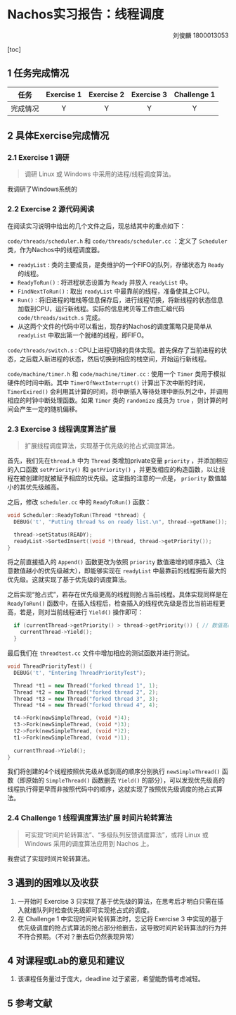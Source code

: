 # Nachos实习报告：线程调度

<p align=right>
刘俊麟
1800013053
</p>
[toc]

## 1 任务完成情况

|   任务   | Exercise 1 | Exercise 2 | Exercise 3 | Challenge 1 |
| :------: | :--------: | :--------: | :--------: | :---------: |
| 完成情况 |     Y      |     Y      |     Y      |      Y      |

## 2 具体Exercise完成情况

### 2.1 Exercise 1 调研
> 调研 Linux 或 Windows 中采用的进程/线程调度算法。

我调研了Windows系统的


### 2.2 Exercise 2 源代码阅读

在阅读实习说明中给出的几个文件之后，现总结其中的重点如下：

`code/threads/scheduler.h` 和 `code/threads/scheduler.cc` ：定义了 `Scheduler` 类，作为Nachos中的线程调度器。

- `readyList` : 类的主要成员，是类维护的一个FIFO的队列，存储状态为 `Ready` 的线程。
- `ReadyToRun()` : 将进程状态设置为 `Ready` 并放入 `readyList` 中。
- `FindNextToRun()` : 取出 `readyList` 中最靠前的线程，准备使其上CPU。
- `Run()` : 将旧进程的堆栈等信息保存后，进行线程切换，将新线程的状态信息加载到CPU，运行新线程。实际的信息拷贝等工作由汇编代码 `code/threads/switch.s` 完成。
- 从这两个文件的代码中可以看出，现存的Nachos的调度策略只是简单从 `readyList` 中取出第一个就绪的线程，即FIFO。

`code/threads/switch.s` : CPU上进程切换的具体实现。首先保存了当前进程的状态，之后载入新进程的状态，然后切换到相应的栈空间，开始运行新线程。

`code/machine/timer.h` 和 `code/machine/timer.cc` : 使用一个 `Timer` 类用于模拟硬件的时间中断。其中 `TimerOfNextInterrupt()` 计算出下次中断的时间， `TimerExired()` 会利用其计算的时间，将中断插入等待处理中断队列之中，并调用相应的时钟中断处理函数。如果 `Timer` 类的 `randomize` 成员为 `true` ，则计算的时间会产生一定的随机偏移。

### 2.3 Exercise 3 线程调度算法扩展
> 扩展线程调度算法，实现基于优先级的抢占式调度算法。

首先，我们先在`thread.h` 中为 `Thread` 类增加private变量 `priority` ，并添加相应的入口函数 `setPriority()` 和 `getPriority()` ，并更改相应的构造函数，以让线程在被创建时就被赋予相应的优先级。这里指的注意的一点是， `priority` 数值越小的其优先级越高。

之后，修改 `scheduler.cc` 中的 `ReadyToRun()` 函数：
```cpp
void Scheduler::ReadyToRun(Thread *thread) {
  DEBUG('t', "Putting thread %s on ready list.\n", thread->getName());

  thread->setStatus(READY);
  readyList->SortedInsert((void *)thread, thread->getPriority());
}
```
将之前直接插入的 `Append()` 函数更改为依照 `priority` 数值递增的顺序插入（注意数值越小的优先级越大），即能够实现在 `readyList` 中最靠前的线程拥有最大的优先级。这就实现了基于优先级的调度算法。

之后实现“抢占式”，若存在优先级更高的线程则抢占当前线程。具体实现同样是在 `ReadyToRun()` 函数中，在插入线程后，检查插入的线程优先级是否比当前进程更高，若是，则对当前线程进行 `Yield()` 操作即可：
```cpp
  if (currentThread->getPriority() > thread->getPriority()) { // 数值高的优先级小
    currentThread->Yield();
  }
```
最后我们在 `threadtest.cc` 文件中增加相应的测试函数并进行测试。
```cpp
void ThreadPriorityTest() {
  DEBUG('t', "Entering ThreadPriorityTest");

  Thread *t1 = new Thread("forked thread 1", 1);
  Thread *t2 = new Thread("forked thread 2", 2);
  Thread *t3 = new Thread("forked thread 3", 3);
  Thread *t4 = new Thread("forked thread 4", 4);

  t4->Fork(newSimpleThread, (void *)4);
  t3->Fork(newSimpleThread, (void *)3);
  t2->Fork(newSimpleThread, (void *)2);
  t1->Fork(newSimpleThread, (void *)1);
  
  currentThread->Yield();
}
```
我们将创建的4个线程按照优先级从低到高的顺序分别执行 `newSimpleThread()` 函数（即原始的 `SimpleThread()` 函数删去 `Yield()` 的部分），可以发现优先级高的线程执行得更早而非按照代码中的顺序，这就实现了按照优先级调度的抢占式算法。

### 2.4 Challenge 1 线程调度算法扩展 时间片轮转算法
> 可实现“时间片轮转算法”、“多级队列反馈调度算法”，或将 Linux 或 Windows 采用的调度算法应用到 Nachos 上。

我尝试了实现时间片轮转算法。



## 3 遇到的困难以及收获
1. 一开始时 Exercise 3 只实现了基于优先级的算法，在思考后才明白只需在插入就绪队列时检查优先级即可实现抢占式的调度。
2. 在 Challenge 1 中实现时间片轮转算法时，忘记将 Exercise 3 中实现的基于优先级调度的抢占式算法的抢占部分给删去，这导致时间片轮转算法的行为并不符合预期。（不对？删去后仍然表现异常）

## 4 对课程或Lab的意见和建议
1. 该课程任务量过于庞大，deadline 过于紧密，希望能酌情考虑减轻。

## 5 参考文献

